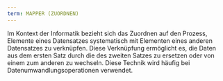 ```yaml
---
term: MAPPER (ZUORDNEN)
---
```


Im Kontext der Informatik bezieht sich das Zuordnen auf den Prozess, Elemente eines Datensatzes systematisch mit Elementen eines anderen Datensatzes zu verknüpfen. Diese Verknüpfung ermöglicht es, die Daten aus dem ersten Satz durch die des zweiten Satzes zu ersetzen oder von einem zum anderen zu wechseln. Diese Technik wird häufig bei Datenumwandlungsoperationen verwendet.